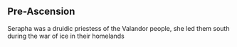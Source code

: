 ## Pre-Ascension
Serapha was a druidic priestess of the Valandor people, she led them south during the war of ice in their homelands